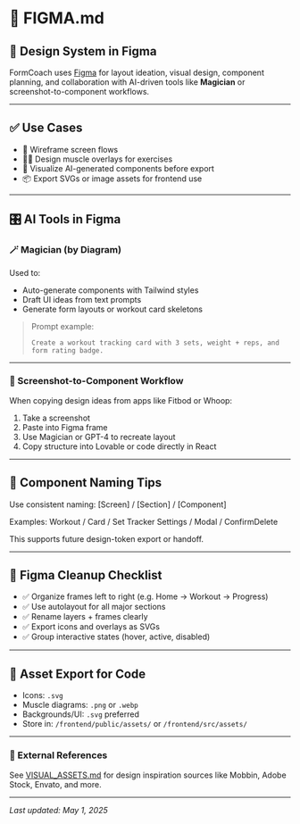 # 🎨 FIGMA.md

## 🧩 Design System in Figma

FormCoach uses [Figma](https://www.figma.com) for layout ideation, visual design, component planning, and collaboration with AI-driven tools like **Magician** or screenshot-to-component workflows.

---

## ✅ Use Cases

- 🔘 Wireframe screen flows
- 🏋️‍♂️ Design muscle overlays for exercises
- 🧠 Visualize AI-generated components before export
- 📦 Export SVGs or image assets for frontend use

---

## 🎛 AI Tools in Figma

### 🪄 Magician (by Diagram)
Used to:
- Auto-generate components with Tailwind styles
- Draft UI ideas from text prompts
- Generate form layouts or workout card skeletons

> Prompt example:
> ```
> Create a workout tracking card with 3 sets, weight + reps, and form rating badge.
> ```

---

### 📸 Screenshot-to-Component Workflow

When copying design ideas from apps like Fitbod or Whoop:
1. Take a screenshot
2. Paste into Figma frame
3. Use Magician or GPT-4 to recreate layout
4. Copy structure into Lovable or code directly in React

---

## 🧱 Component Naming Tips

Use consistent naming:
[Screen] / [Section] / [Component]

Examples:
Workout / Card / Set Tracker
Settings / Modal / ConfirmDelete

This supports future design-token export or handoff.

---

## 🧼 Figma Cleanup Checklist

- ✅ Organize frames left to right (e.g. Home → Workout → Progress)
- ✅ Use autolayout for all major sections
- ✅ Rename layers + frames clearly
- ✅ Export icons and overlays as SVGs
- ✅ Group interactive states (hover, active, disabled)

---

## 📁 Asset Export for Code

- Icons: `.svg`  
- Muscle diagrams: `.png` or `.webp`  
- Backgrounds/UI: `.svg` preferred  
- Store in: `/frontend/public/assets/` or `/frontend/src/assets/`

---

### 🔗 External References

See [VISUAL_ASSETS.md](./VISUAL_ASSETS.md) for design inspiration sources like Mobbin, Adobe Stock, Envato, and more.

---

_Last updated: May 1, 2025_